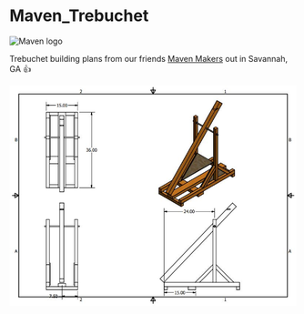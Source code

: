 # Maven_Trebuchet

![Maven logo](http://www.mavenmakers.com/wp-content/uploads/2016/01/MavenMakers_logo_landscape_white1.png)

Trebuchet building plans from our friends [Maven Makers](http://www.mavenmakers.com/) out in Savannah, GA :+1:

![Maven Trebuchet](/images/Maven_Trebuchet.JPG)


